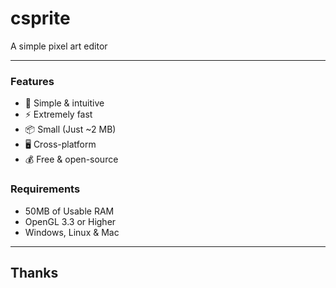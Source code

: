 # csprite
A simple pixel art editor

---
### Features
- :beginner: Simple & intuitive
- :zap: Extremely fast
- :package: Small (Just ~2 MB)
- :desktop_computer: Cross-platform
- :moneybag: Free & open-source

### Requirements
- 50MB of Usable RAM
- OpenGL 3.3 or Higher
- Windows, Linux & Mac

---
## Thanks

